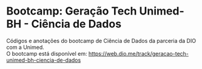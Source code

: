# Bootcamp: Geração Tech Unimed-BH - Ciência de Dados

Códigos e anotações do bootcamp de Ciência de Dados da parceria da DIO com a Unimed.
<br>
O bootcamp está disponível em: https://web.dio.me/track/geracao-tech-unimed-bh-ciencia-de-dados
